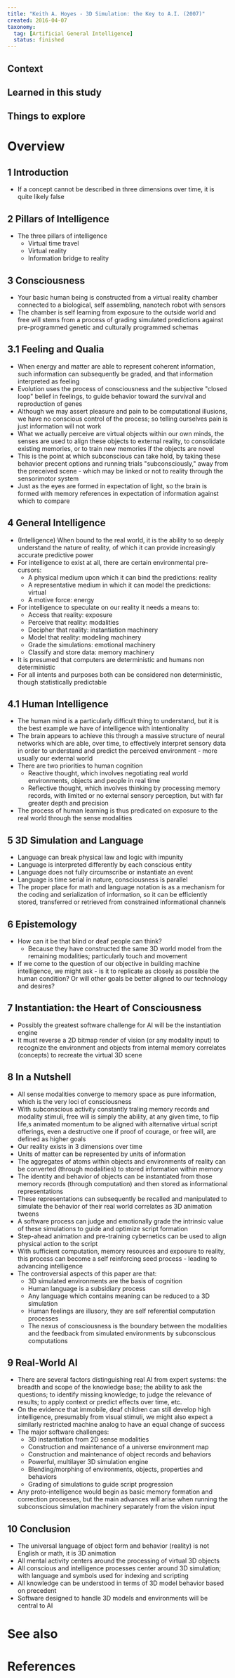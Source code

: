 ```yaml
---
title: "Keith A. Hoyes - 3D Simulation: the Key to A.I. (2007)"
created: 2016-04-07
taxonomy:
  tag: [Artificial General Intelligence]
  status: finished
---
```


## Context

## Learned in this study

## Things to explore

# Overview

## 1 Introduction
* If a concept cannot be described in three dimensions over time, it is quite likely false

## 2 Pillars of Intelligence
* The three pillars of intelligence
	* Virtual time travel
	* Virtual reality
	* Information bridge to reality

## 3 Consciousness
* Your basic human being is constructed from a virtual reality chamber connected to a biological, self assembling, nanotech robot with sensors
* The chamber is self learning from exposure to the outside world and free will stems from a process of grading simulated predictions against pre-programmed genetic and culturally programmed schemas

## 3.1 Feeling and Qualia
* When energy and matter are able to represent coherent information, such information can subsequently be graded, and that information interpreted as feeling
* Evolution uses the process of consciousness and the subjective "closed loop" belief in feelings, to guide behavior toward the survival and reproduction of genes
* Although we may assert pleasure and pain to be computational illusions, we have no conscious control of the process; so telling ourselves pain is just information will not work
* What we actually perceive are virtual objects within our own minds, the senses are used to align these objects to external reality, to consolidate existing memories, or to train new memories if the objects are novel
* This is the point at which subconscious can take hold, by taking these behavior precent options and running trials "subconsciously," away from the preceived scene - which may be linked or not to reality through the sensorimotor system
* Just as the eyes are formed in expectation of light, so the brain is formed with memory references in expectation of information against which to compare

## 4 General Intelligence
* (Intelligence) When bound to the real world, it is the ability to so deeply understand the nature of reality, of which it can provide increasingly accurate predictive power
* For intelligence to exist at all, there are certain environmental pre-cursors:
	* A physical medium upon which it can bind the predictions: reality
	* A representative medium in which it can model the predictions: virtual
	* A motive force: energy
* For intelligence to speculate on our reality it needs a means to:
	* Access that reality: exposure
	* Perceive that reality: modalities
	* Decipher that reality: instantiation machinery
	* Model that reality: modeling machinery
	* Grade the simulations: emotional machinery
	* Classify and store data: memory machinery
* It is presumed that computers are deterministic and humans non deterministic
* For all intents and purposes both can be considered non deterministic, though statistically predictable

## 4.1 Human Intelligence
* The human mind is a particularly difficult thing to understand, but it is the best example we have of intelligence with intentionality
* The brain appears to achieve this through a massive structure of neural networks which are able, over time, to effectively interpret sensory data in order to understand and predict the perceived environment - more usually our external world
* There are two priorities to human cognition
	* Reactive thought, which involves negotiating real world environments, objects and people in real time
	* Reflective thought, which involves thinking by processing memory records, with limited or no external sensory perception, but with far greater depth and precision
* The process of human learning is thus predicated on exposure to the real world through the sense modalities

## 5 3D Simulation and Language
* Language can break physical law and logic with impunity
* Language is interpreted differently by each conscious entity
* Language does not fully circumscribe or instantiate an event
* Language is time serial in nature, consciousness is parallel
* The proper place for math and language notation is as a mechanism for the coding and serialization of information, so it can be efficiently stored, transferred or retrieved from constrained informational channels

## 6 Epistemology
* How can it be that blind or deaf people can think?
	* Because they have constructed the same 3D world model from the remaining modalities; particularly touch and movement
* If we come to the question of our objective in building machine intelligence, we might ask - is it to replicate as closely as possible the human condition? Or will other goals be better aligned to our technology and desires?

## 7 Instantiation: the Heart of Consciousness
* Possibly the greatest software challenge for AI will be the instantiation engine
* It must reverse a 2D bitmap render of vision (or any modality input) to recognize the environment and objects from internal memory correlates (concepts) to recreate the virtual 3D scene

## 8 In a Nutshell
* All sense modalities converge to memory space as pure information, which is the very loci of consciousness
* With subconscious activity constantly traling memory records and modality stimuli, free will is simply the ability, at any given time, to flip life,s animated momentum to be aligned with alternative virtual script offerings, even a destructive one if proof of courage, or free will, are defined as higher goals
* Our reality exists in 3 dimensions over time
* Units of matter can be represented by units of information
* The aggregates of atoms within objects and environments of reality can be converted (through modalities) to stored information within memory
* The identity and behavior of objects can be instantiated from those memory records (through computation) and then stored as informational representations
* These representations can subsequently be recalled and manipulated to simulate the behavior of their real world correlates as 3D animation tweens
* A software process can judge and emotionally grade the intrinsic value of these simulations to guide and optimize script formation
* Step-ahead animation and pre-training cybernetics can be used to align physical action to the script
* With sufficient computation, memory resources and exposure to reality, this process can become a self reinforcing seed process - leading to advancing intelligence
* The controversial aspects of this paper are that:
	* 3D simulated environments are the basis of cognition
	* Human language is a subsidiary process
	* Any language which contains meaning can be reduced to a 3D simulation
	* Human feelings are illusory, they are self referential computation processes
	* The nexus of consciousness is the boundary between the modalities and the feedback from simulated environments by subconscious computations

## 9 Real-World AI
* There are several factors distinguishing real AI from expert systems: the breadth and scope of the knowledge base; the ability to ask the questions; to identify missing knowledge; to judge the relevance of results; to apply context or predict effects over time, etc.
* On the evidence that immobile, deaf children can still develop high intelligence, presumably from visual stimuli, we might also expect a similarly restricted machine analog to have an equal change of success
* The major software challenges:
	* 3D instantiation from 2D sense modalities
	* Construction and maintenance of a universe environment map
	* Construction and maintenance of object records and behaviors
	* Powerful, multilayer 3D simulation engine
	* Blending/morphing of environments, objects, properties and behaviors
	* Grading of simulations to guide script progression
* Any proto-intelligence would begin as basic memory formation and correction processes, but the main advances will arise when running the subconscious simulation machinery separately from the vision input

## 10 Conclusion
* The universal language of object form and behavior (reality) is not English or math, it is 3D animation
* All mental activity centers around the processing of virtual 3D objects
* All conscious and intelligence processes center around 3D simulation; with language and symbols used for indexing and scripting
* All knowledge can be understood in terms of 3D model behavior based on precedent
* Software designed to handle 3D models and environments will be central to AI

# See also

# References
